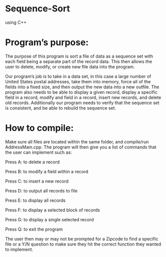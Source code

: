 # Sequence-Sort
using C++

# Program’s purpose:
The purpose of this program is sort a file of data as a sequence set with each field being a separate part of the record data. This then allows the user to delete, modify, or create new file data into the program. 

Our program’s job is to take in a data set, in this case a large number of United States postal addresses, take them into memory, force all of the fields into a fixed size, and then output the new data into a new outfile. The program also needs to be able to display a given record, display a specific field in a record, modify and field in a record, insert new records, and delete old records.  Additionally our program needs to verify that the sequence set is consistent, and be able to rebuild the sequence set.


# How to compile:
Make sure all files are located within the same folder, and compile/run AddressMain.cpp.  The program will then give you a list of commands that the user can implement such as:

Press A: to delete a record

Press B: to modify a field within a record

Press C: to insert a new record

Press D: to output all records to file

Press E: to display all records

Press F: to display a selected block of records

Press G: to display a single selected record

Press Q: to exit the program


The user then may or may not be prompted for a Zipcode to find a specific file or a Y/N question to make sure they hit the correct function they wanted to implement. 
